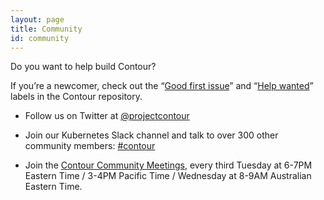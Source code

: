 ```yaml
---
layout: page
title: Community
id: community
---
```

Do you want to help build Contour?

If you’re a newcomer, check out the “[Good first issue](https://github.com/heptio/contour/issues?q=is%3Aopen+is%3Aissue+label%3A%22Good+first+issue%22)” and “[Help wanted](https://github.com/heptio/contour/issues?utf8=%E2%9C%93&q=is%3Aopen+is%3Aissue+label%3A%22Help+wanted%22+)” labels in the Contour repository.

* Follow us on Twitter at [@projectcontour](https://twitter.com/projectcontour)

* Join our Kubernetes Slack channel and talk to over 300 other community members: [#contour​](https://kubernetes.slack.com/messages/C8XRH2R4J/)

* Join the [Contour Community Meetings](https://VMware.zoom.us/j/347232187), every third Tuesday at 6-7PM Eastern Time / 3-4PM Pacific Time / Wednesday at 8-9AM Australian Eastern Time.
